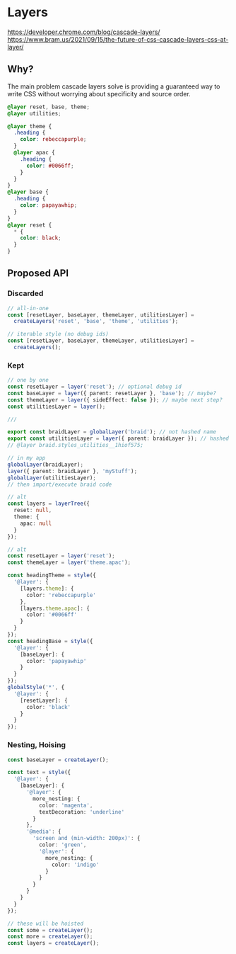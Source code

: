 # Layers

<https://developer.chrome.com/blog/cascade-layers/>
<https://www.bram.us/2021/09/15/the-future-of-css-cascade-layers-css-at-layer/>

## Why?

The main problem cascade layers solve is providing a guaranteed way to write CSS without worrying about specificity and source order.

<!-- <video autoplay="" loop="" muted=""><source src="https://storage.googleapis.com/web-dev-uploads/video/vS06HQ1YTsbMKSFTIPl2iogUQP73/MQJ5WhdqY78qTwIU2Bt6.mp4" type="video/mp4"></video> -->

```css
@layer reset, base, theme;
@layer utilities;

@layer theme {
  .heading {
    color: rebeccapurple;
  }
  @layer apac {
    .heading {
      color: #0066ff;
    }
  }
}
@layer base {
  .heading {
    color: papayawhip;
  }
}
@layer reset {
  * {
    color: black;
  }
}
```

## Proposed API

### Discarded

```ts
// all-in-one
const [resetLayer, baseLayer, themeLayer, utilitiesLayer] =
  createLayers('reset', 'base', 'theme', 'utilities');

// iterable style (no debug ids)
const [resetLayer, baseLayer, themeLayer, utilitiesLayer] =
  createLayers();
```

### Kept

```ts
// one by one
const resetLayer = layer('reset'); // optional debug id
const baseLayer = layer({ parent: resetLayer }, 'base'); // maybe?
const themeLayer = layer({ sideEffect: false }); // maybe next step?
const utilitiesLayer = layer();

///

export const braidLayer = globalLayer('braid'); // not hashed name
export const utilitiesLayer = layer({ parent: braidLayer }); // hashed name
// @layer braid.styles_utilities__1hiof575;

// in my app
globalLayer(braidLayer);
layer({ parent: braidLayer }, 'myStuff');
globalLayer(utilitiesLayer);
// then import/execute braid code
```

```ts
// alt
const layers = layerTree({
  reset: null,
  theme: {
    apac: null
  }
});

// alt
const resetLayer = layer('reset');
const themeLayer = layer('theme.apac');

const headingTheme = style({
  '@layer': {
    [layers.theme]: {
      color: 'rebeccapurple'
    },
    [layers.theme.apac]: {
      color: '#0066ff'
    }
  }
});
const headingBase = style({
  '@layer': {
    [baseLayer]: {
      color: 'papayawhip'
    }
  }
});
globalStyle('*', {
  '@layer': {
    [resetLayer]: {
      color: 'black'
    }
  }
});
```

### Nesting, Hoising

```ts
const baseLayer = createLayer();

const text = style({
  '@layer': {
    [baseLayer]: {
      '@layer': {
        more_nesting: {
          color: 'magenta',
          textDecoration: 'underline'
        }
      },
      '@media': {
        'screen and (min-width: 200px)': {
          color: 'green',
          '@layer': {
            more_nesting: {
              color: 'indigo'
            }
          }
        }
      }
    }
  }
});

// these will be hoisted
const some = createLayer();
const more = createLayer();
const layers = createLayer();
```
